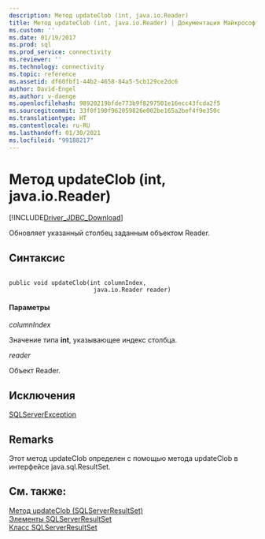 ```yaml
---
description: Метод updateClob (int, java.io.Reader)
title: Метод updateClob (int, java.io.Reader) | Документация Майкрософт
ms.custom: ''
ms.date: 01/19/2017
ms.prod: sql
ms.prod_service: connectivity
ms.reviewer: ''
ms.technology: connectivity
ms.topic: reference
ms.assetid: df60fbf1-44b2-4658-84a5-5cb129ce2dc6
author: David-Engel
ms.author: v-daenge
ms.openlocfilehash: 98920219bfde773b9f8297501e16ecc43fcda2f5
ms.sourcegitcommit: 33f0f190f962059826e002be165a2bef4f9e350c
ms.translationtype: HT
ms.contentlocale: ru-RU
ms.lasthandoff: 01/30/2021
ms.locfileid: "99188217"
---
```

# <a name="updateclob-method-int-javaioreader"></a>Метод updateClob (int, java.io.Reader)
[!INCLUDE[Driver_JDBC_Download](../../../includes/driver_jdbc_download.md)]

  Обновляет указанный столбец заданным объектом Reader.  
  
## <a name="syntax"></a>Синтаксис  
  
```  
  
public void updateClob(int columnIndex,  
                        java.io.Reader reader)  
```  
  
#### <a name="parameters"></a>Параметры  
 *columnIndex*  
  
 Значение типа **int**, указывающее индекс столбца.  
  
 *reader*  
  
 Объект Reader.  
  
## <a name="exceptions"></a>Исключения  
 [SQLServerException](../../../connect/jdbc/reference/sqlserverexception-class.md)  
  
## <a name="remarks"></a>Remarks  
 Этот метод updateClob определен с помощью метода updateClob в интерфейсе java.sql.ResultSet.  
  
## <a name="see-also"></a>См. также:  
 [Метод updateClob (SQLServerResultSet)](../../../connect/jdbc/reference/updateclob-method-sqlserverresultset.md)   
 [Элементы SQLServerResultSet](../../../connect/jdbc/reference/sqlserverresultset-members.md)   
 [Класс SQLServerResultSet](../../../connect/jdbc/reference/sqlserverresultset-class.md)  
  
  
